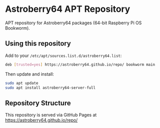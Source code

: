 # Astroberry64 APT Repository

APT repository for Astroberry64 packages (64-bit Raspberry Pi OS Bookworm).

## Using this repository

Add to your `/etc/apt/sources.list.d/astroberry64.list`:

```bash
deb [trusted=yes] https://astroberry64.github.io/repo/ bookworm main
```

Then update and install:

```bash
sudo apt update
sudo apt install astroberry64-server-full
```

## Repository Structure

This repository is served via GitHub Pages at https://astroberry64.github.io/repo/
